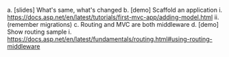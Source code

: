 a. [slides] What's same, what's changed
b. [demo] Scaffold an application
	i. https://docs.asp.net/en/latest/tutorials/first-mvc-app/adding-model.html
	ii. (remember migrations)
c. Routing and MVC are both middleware
d. [demo] Show routing sample
  i. https://docs.asp.net/en/latest/fundamentals/routing.html#using-routing-middleware
